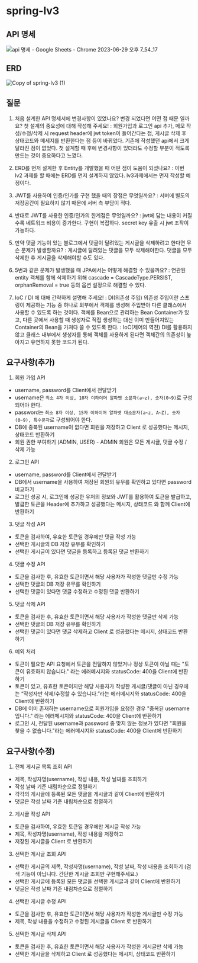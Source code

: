 # spring-lv3
## API 명세
![api 명세 - Google Sheets - Chrome 2023-06-29 오후 7_54_17](https://github.com/Minji-Sohn2/spring-lv3/assets/130354169/a3621139-ea43-4b79-a9fe-7c29f35d5dc8)

## ERD
![Copy of spring-lv3 (1)](https://github.com/Minji-Sohn2/spring-lv3/assets/130354169/1dfbf8d6-bf3b-4f1c-b373-57d0abf6f97b)

## 질문
1. 처음 설계한 API 명세서에 변경사항이 있었나요? 
변경 되었다면 어떤 점 때문 일까요? 첫 설계의 중요성에 대해 작성해 주세요!
 : 회원가입과 로그인 api 추가, 메모 작성/수정/삭제 시 request header에 jwt token이 들어간다는 점, 게시글 삭제 후 상태코드와 메세지를 반환한다는 점 등이 바뀌었다.
기존에 작성했던 api에서 크게 달라진 점이 없었다. 첫 설계할 때 후에 변경사항이 있더라도 수정할 부분이 적도록 만드는 것이 중요하다고 느꼈다.
 
2. ERD를 먼저 설계한 후 Entity를 개발했을 때 어떤 점이 도움이 되셨나요?
 : 이번 lv2 과제를 할 때에는 ERD를 먼저 설계하지 않았다. lv3과제에서는 먼저 작성할 예정이다.

3. JWT를 사용하여 인증/인가를 구현 했을 때의 장점은 무엇일까요?
 : 서버에 별도의 저장공간이 필요하지 않기 때문에 서버 측 부담이 적다.

4. 반대로 JWT를 사용한 인증/인가의 한계점은 무엇일까요?
 : jwt에 담는 내용이 커질수록 네트워크 비용이 증가한다. 구현이 복잡하다. secret key 유출 시 jwt 조작이 가능하다.

5. 만약 댓글 기능이 있는 블로그에서 댓글이 달려있는 게시글을 삭제하려고 한다면 무슨 문제가 발생할까요? 
 : 게시글에 달려있는 댓글을 모두 삭제해야한다. 댓글을 모두 삭제한 후 게시글을 삭제해야할 수도 있다.

6. 5번과 같은 문제가 발생했을 때 JPA에서는 어떻게 해결할 수 있을까요?
 : 연관된 entity 객체를 함께 삭제하기 위해 cascade = CascadeType.PERSIST, orphanRemoval = true 등의 옵션 설정으로 해결할 수 있다.

7. IoC / DI 에 대해 간략하게 설명해 주세요!
 : DI(의존성 주입) 
의존성 주입이란 스프링이 제공하는 기능 중 하나로 외부에서 객체를 생성해 주입받아 다른 클래스에서 사용할 수 있도록 하는 것이다. 객체를 Bean으로 관리하는 Bean Container가 있고, 다른 곳에서 사용할 때 생성자로 직접 생성하는 대신 이미 만들어져있는 Container의 Bean을 가져다 쓸 수 있도록 한다.
 : IoC(제어의 역전)
DI를 활용하지 않고 클래스 내부에서 생성자를 통해 객체를 사용하게 된다면 객체간의 의존성이 높아지고 유연하지 못한 코드가 된다.

## 요구사항(추가)
1. 회원 가입 API
 - username, password를 Client에서 전달받기
 - username은  `최소 4자 이상, 10자 이하이며 알파벳 소문자(a~z), 숫자(0~9)`로 구성되어야 한다.
 - password는  `최소 8자 이상, 15자 이하이며 알파벳 대소문자(a~z, A~Z), 숫자(0~9), 특수문자`로 구성되어야 한다.
 - DB에 중복된 username이 없다면 회원을 저장하고 Client 로 성공했다는 메시지, 상태코드 반환하기
 - 회원 권한 부여하기 (ADMIN, USER) - ADMIN 회원은 모든 게시글, 댓글 수정 / 삭제 가능

2. 로그인 API
 - username, password를 Client에서 전달받기
 - DB에서 username을 사용하여 저장된 회원의 유무를 확인하고 있다면 password 비교하기
 - 로그인 성공 시, 로그인에 성공한 유저의 정보와 JWT를 활용하여 토큰을 발급하고,
   발급한 토큰을 Header에 추가하고 성공했다는 메시지, 상태코드 와 함께 Client에 반환하기

3. 댓글 작성 API
 - 토큰을 검사하여, 유효한 토큰일 경우에만 댓글 작성 가능
 - 선택한 게시글의 DB 저장 유무를 확인하기
 - 선택한 게시글이 있다면 댓글을 등록하고 등록된 댓글 반환하기

4. 댓글 수정 API
 - 토큰을 검사한 후, 유효한 토큰이면서 해당 사용자가 작성한 댓글만 수정 가능
 - 선택한 댓글의 DB 저장 유무를 확인하기
 - 선택한 댓글이 있다면 댓글 수정하고 수정된 댓글 반환하기

5. 댓글 삭제 API
 - 토큰을 검사한 후, 유효한 토큰이면서 해당 사용자가 작성한 댓글만 삭제 가능
 - 선택한 댓글의 DB 저장 유무를 확인하기
 - 선택한 댓글이 있다면 댓글 삭제하고 Client 로 성공했다는 메시지, 상태코드 반환하기

6. 예외 처리
 - 토큰이 필요한 API 요청에서 토큰을 전달하지 않았거나 정상 토큰이 아닐 때는 "토큰이 유효하지 않습니다." 라는 에러메시지와 statusCode: 400을 Client에 반환하기
 - 토큰이 있고, 유효한 토큰이지만 해당 사용자가 작성한 게시글/댓글이 아닌 경우에는 “작성자만 삭제/수정할 수 있습니다.”라는 에러메시지와 statusCode: 400을 Client에 반환하기
 - DB에 이미 존재하는 username으로 회원가입을 요청한 경우 "중복된 username 입니다." 라는 에러메시지와 statusCode: 400을 Client에 반환하기
 - 로그인 시, 전달된 username과 password 중 맞지 않는 정보가 있다면 "회원을 찾을 수 없습니다."라는 에러메시지와 statusCode: 400을 Client에 반환하기

## 요구사항(수정)
1. 전체 게시글 목록 조회 API
 - 제목, 작성자명(username), 작성 내용, 작성 날짜를 조회하기
 - 작성 날짜 기준 내림차순으로 정렬하기
 - 각각의 게시글에 등록된 모든 댓글을 게시글과 같이 Client에 반환하기
 - 댓글은 작성 날짜 기준 내림차순으로 정렬하기

2. 게시글 작성 API
 - 토큰을 검사하여, 유효한 토큰일 경우에만 게시글 작성 가능
 - 제목, 작성자명(username), 작성 내용을 저장하고
 - 저장된 게시글을 Client 로 반환하기

3. 선택한 게시글 조회 API
 - 선택한 게시글의 제목, 작성자명(username), 작성 날짜, 작성 내용을 조회하기
   (검색 기능이 아닙니다. 간단한 게시글 조회만 구현해주세요.)
 - 선택한 게시글에 등록된 모든 댓글을 선택한 게시글과 같이 Client에 반환하기
 - 댓글은 작성 날짜 기준 내림차순으로 정렬하기

4. 선택한 게시글 수정 API
 - 토큰을 검사한 후, 유효한 토큰이면서 해당 사용자가 작성한 게시글만 수정 가능
 - 제목, 작성 내용을 수정하고 수정된 게시글을 Client 로 반환하기

5. 선택한 게시글 삭제 API
 - 토큰을 검사한 후, 유효한 토큰이면서 해당 사용자가 작성한 게시글만 삭제 가능
 - 선택한 게시글을 삭제하고 Client 로 성공했다는 메시지, 상태코드 반환하기
